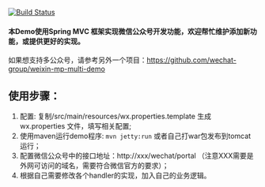 [![Build Status](https://travis-ci.org/Wechat-Group/weixin-mp-demo.svg?branch=master)](https://travis-ci.org/Wechat-Group/weixin-mp-demo)


#### 本Demo使用Spring MVC 框架实现微信公众号开发功能，欢迎帮忙维护添加新功能，或提供更好的实现。
如果想支持多公众号，请参考另外一个项目：https://github.com/wechat-group/weixin-mp-multi-demo

## 使用步骤：
1. 配置: 复制/src/main/resources/wx.properties.template 生成 wx.properties 文件，填写相关配置;		
1. 使用maven运行demo程序: `mvn jetty:run`  或者自己打war包发布到tomcat运行；
1. 配置微信公众号中的接口地址：http://xxx/wechat/portal （注意XXX需要是外网可访问的域名，需要符合微信官方的要求）；
1. 根据自己需要修改各个handler的实现，加入自己的业务逻辑。
	

